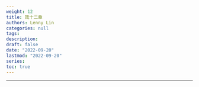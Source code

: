 ```yaml
---
weight: 12
title: 箴十二章
authors: Lenny Lin
categories: null
tags: 
description: 
draft: false
date: "2022-09-20"
lastmod: "2022-09-20"
series:
toc: true
---
```



<!--more-->
---
